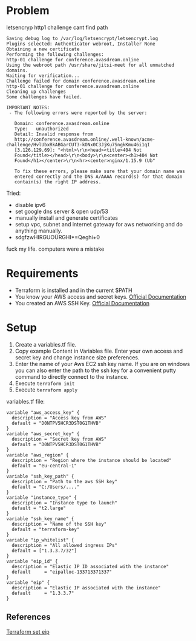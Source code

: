 # Problem

letsencryp http1 challenge cant find path

```
Saving debug log to /var/log/letsencrypt/letsencrypt.log
Plugins selected: Authenticator webroot, Installer None
Obtaining a new certificate
Performing the following challenges:
http-01 challenge for conference.avasdream.online
Using the webroot path /usr/share/jitsi-meet for all unmatched domains.
Waiting for verification...
Challenge failed for domain conference.avasdream.online
http-01 challenge for conference.avasdream.online
Cleaning up challenges
Some challenges have failed.

IMPORTANT NOTES:
 - The following errors were reported by the server:

   Domain: conference.avasdream.online
   Type:   unauthorized
   Detail: Invalid response from
   http://conference.avasdream.online/.well-known/acme-challenge/HvlUbxRkABGarCUT3-kONx0C3JjKu7SngkKmu46i1qI
   [3.126.129.69]: "<html>\r\n<head><title>404 Not
   Found</title></head>\r\n<body>\r\n<center><h1>404 Not
   Found</h1></center>\r\n<hr><center>nginx/1.15.9 (Ub"

   To fix these errors, please make sure that your domain name was
   entered correctly and the DNS A/AAAA record(s) for that domain
   contain(s) the right IP address.

```

Tried:

- disable ipv6
- set google dns server & open udp/53
- manually install and generate certificates
- setup vpc, subnet and internet gateway for aws networking and do anything manually.
- sdgfzwHIRGUOÜRGHI\*=Qeghi+0

fuck my life. computers were a mistake

# Requirements

- Terraform is installed and in the current \$PATH
- You know your AWS access and secret keys. [Official Documentation](https://docs.aws.amazon.com/general/latest/gr/aws-sec-cred-types.html)
- You created an AWS SSH Key. [Official Documentation](https://docs.aws.amazon.com/ground-station/latest/ug/create-ec2-ssh-key-pair.html)

# Setup

1. Create a variables.tf file.
2. Copy example Content in Variables file. Enter your own access and secret key and change instance size preferences.
3. Enter the name of your Aws EC2 ssh key name. If you are on windows you can also enter the path to the ssh key for a convenient putty command to directly connect to the instance.
4. Execute `terraform init`
5. Execute `terraform apply`

variables.tf file:

```
variable "aws_access_key" {
  description = "Access key from AWS"
  default = "D0NTPV5HCR3DST0G1THVB"
}
variable "aws_secret_key" {
  description = "Secret key from AWS"
  default = "D0NTPV5HCR3DST0G1THVB"
}
variable "aws_region" {
  description = "Region where the instance should be located"
  default = "eu-central-1"
}
variable "ssh_key_path" {
  description = "Path to the aws SSH key"
  default = "C:/Users/...."
}
variable "instance_type" {
  description = "Instance type to launch"
  default = "t2.large"
}
variable "ssh_key_name" {
  description = "Name of the SSH key"
  default = "terraform-key"
}
variable "ip_whitelist" {
  description = "All allowed ingress IPs"
  default = ["1.3.3.7/32"]
}
variable "eip_id" {
  description = "Elastic IP ID associated with the instance"
  default     = "eipalloc-133713371337"
}
variable "eip" {
  description = "Elastic IP associated with the instance"
  default     = "1.3.3.7"
}
```

## References

[Terraform set eip](https://www.terraform.io/docs/providers/aws/r/eip_association.html)
